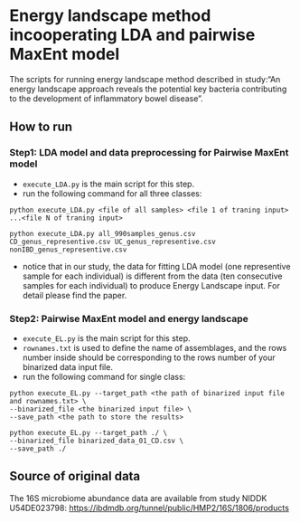 # Energy landscape method incooperating LDA and pairwise MaxEnt model
The scripts for running energy landscape method described in study:“An energy landscape approach reveals the potential key bacteria contributing to the development of inflammatory bowel disease”.

## How to run

### Step1: LDA model and data preprocessing for Pairwise MaxEnt model
- ```execute_LDA.py``` is the main script for this step.  
- run the following command for all three classes:
```shell
python execute_LDA.py <file of all samples> <file 1 of traning input> ...<file N of traning input>
``` 
```shell
python execute_LDA.py all_990samples_genus.csv CD_genus_representive.csv UC_genus_representive.csv nonIBD_genus_representive.csv
```  
- notice that in our study, the data for fitting LDA model (one representive sample for each individual) is different from the data (ten consecutive samples for each individual) to produce Energy Landscape input. For detail please find the paper.

### Step2: Pairwise MaxEnt model and energy landscape
- ```execute_EL.py``` is the main script for this step. 
- ```rownames.txt``` is used to define the name of assemblages, and the rows number inside should be corresponding to the rows number of your binarized data input file.
- run the following command for single class:

```shell
python execute_EL.py --target_path <the path of binarized input file and rownames.txt> \ 
--binarized_file <the binarized input file> \
--save_path <the path to store the results>
```
```shell
python execute_EL.py --target_path ./ \ 
--binarized_file binarized_data_01_CD.csv \
--save_path ./
```  
## Source of original data
The 16S microbiome abundance data are available from study NIDDK U54DE023798: https://ibdmdb.org/tunnel/public/HMP2/16S/1806/products


